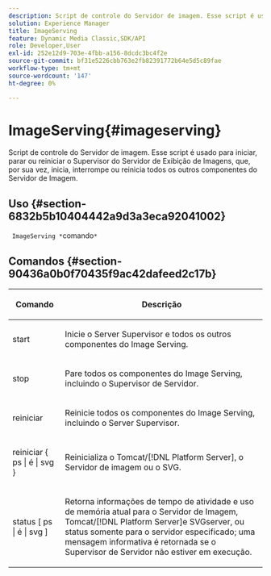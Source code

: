 ```yaml
---
description: Script de controle do Servidor de imagem. Esse script é usado para iniciar, parar ou reiniciar o Supervisor do Servidor de Exibição de Imagens, que, por sua vez, inicia, interrompe ou reinicia todos os outros componentes do Servidor de Imagem.
solution: Experience Manager
title: ImageServing
feature: Dynamic Media Classic,SDK/API
role: Developer,User
exl-id: 252e12d9-703e-4fbb-a156-8dcdc3bc4f2e
source-git-commit: bf31e5226cbb763e2fb82391772b64e5d5c89fae
workflow-type: tm+mt
source-wordcount: '147'
ht-degree: 0%

---
```


# ImageServing{#imageserving}

Script de controle do Servidor de imagem. Esse script é usado para iniciar, parar ou reiniciar o Supervisor do Servidor de Exibição de Imagens, que, por sua vez, inicia, interrompe ou reinicia todos os outros componentes do Servidor de Imagem.

## Uso {#section-6832b5b10404442a9d3a3eca92041002}

` ImageServing *`comando`*`

## Comandos {#section-90436a0b0f70435f9ac42dafeed2c17b}

<table id="table_692C6A043F9747C88929FF20373EC88C"> 
 <thead> 
  <tr> 
   <th colname="col1" class="entry"> <p>Comando </p> </th> 
   <th colname="col2" class="entry"> <p>Descrição </p> </th> 
  </tr> 
 </thead>
 <tbody> 
  <tr> 
   <td colname="col1"> <p> <span class="codeph"> start </span> </p> </td> 
   <td colname="col2"> <p> Inicie o Server Supervisor e todos os outros componentes do Image Serving. </p> </td> 
  </tr> 
  <tr> 
   <td colname="col1"> <p> <span class="codeph"> stop </span> </p> </td> 
   <td colname="col2"> <p> Pare todos os componentes do Image Serving, incluindo o Supervisor de Servidor. </p> </td> 
  </tr> 
  <tr> 
   <td colname="col1"> <p> <span class="codeph"> reiniciar </span> </p> </td> 
   <td colname="col2"> <p>Reinicie todos os componentes do Image Serving, incluindo o Server Supervisor. </p> </td> 
  </tr> 
  <tr> 
   <td colname="col1"> <p> <span class="codeph"> reiniciar { ps | é | svg } </span> </p> </td> 
   <td colname="col2"> <p> Reinicializa o Tomcat/[!DNL Platform Server], o Servidor de imagem ou o SVG. </p> </td> 
  </tr> 
  <tr> 
   <td colname="col1"> <p> <span class="codeph"> status [ ps | é | svg ] </span> </p> </td> 
   <td colname="col2"> <p>Retorna informações de tempo de atividade e uso de memória atual para o Servidor de Imagem, Tomcat/[!DNL Platform Server]e SVGserver, ou status somente para o servidor especificado; uma mensagem informativa é retornada se o Supervisor de Servidor não estiver em execução. </p> </td> 
  </tr> 
 </tbody> 
</table>
